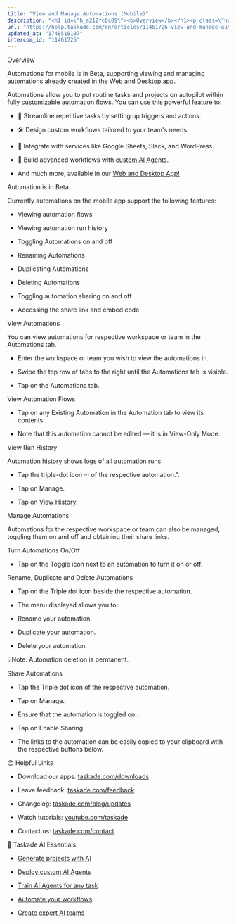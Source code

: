 ```yaml
---
title: "View and Manage Automations (Mobile)"
description: "<h1 id=\"h_a212fc0c89\"><b>Overview</b></h1><p class=\"no-margin\">Automations for mobile is in Beta, supporting viewing and managing automations already ..."
url: "https://help.taskade.com/en/articles/11461726-view-and-manage-automations-mobile"
updated_at: "1748518107"
intercom_id: "11461726"
---
```


Overview

Automations for mobile is in Beta, supporting viewing and managing automations already created in the Web and Desktop app.

Automations allow you to put routine tasks and projects on autopilot within fully customizable automation flows. You can use this powerful feature to:

- 🔄 Streamline repetitive tasks by setting up triggers and actions.
​

- 🛠️ Design custom workflows tailored to your team's needs.
​

- 🔌 Integrate with services like Google Sheets, Slack, and WordPress.
​

- 🤖 Build advanced workflows with [custom AI Agents]($1).
​

- And much more, available in our [Web and Desktop App!]($1)

Automation is in Beta

Currently automations on the mobile app support the following features:

- Viewing automation flows
​

- Viewing automation run history
​

- Toggling Automations on and off
​

- Renaming Automations
​

- Duplicating Automations
​

- Deleting Automations
​

- Toggling automation sharing on and off
​

- Accessing the share link and embed code

View Automations

You can view automations for respective workspace or team in the Automations tab.

- Enter the workspace or team you wish to view the automations in.

- Swipe the top row of tabs to the right until the Automations tab is visible.

- Tap on the Automations tab. 

   

View Automation Flows

- Tap on any Existing Automation in the Automation tab to view its contents.

- Note that this automation cannot be edited — it is in View-Only Mode.

   

View Run History

Automation history shows logs of all automation runs.

- Tap the triple-dot icon ··· of the respective automation.".

- Tap on Manage.

- Tap on View History.

   

Manage Automations

Automations for the respective workspace or team can also be managed, toggling them on and off and obtaining their share links.

Turn Automations On/Off

- Tap on the Toggle icon next to an automation to turn it on or off.

Rename, Duplicate and Delete Automations

- Tap on the Triple dot icon beside the respective automation.

- The menu displayed allows you to:

- Rename your automation.

- Duplicate your automation.

- Delete your automation. 

💡Note: Automation deletion is permanent.

Share Automations

- Tap the Triple dot icon of the respective automation.

- Tap on Manage.

- Ensure that the automation is toggled on..

- Tap on Enable Sharing.

- The links to the automation can be easily copied to your clipboard with the respective buttons below.

   

😊 Helpful Links

- Download our apps: [taskade.com/downloads]($1)

- Leave feedback: [taskade.com/feedback]($1)

- Changelog: [taskade.com/blog/updates]($1)

- Watch tutorials: [youtube.com/taskade]($1)

- Contact us: [taskade.com/contact]($1)

🤖 Taskade AI Essentials

- [Generate projects with AI]($1)

- [Deploy custom AI Agents]($1)

- [Train AI Agents for any task]($1)

- [Automate your workflows]($1)

- [Create expert AI teams]($1)
​